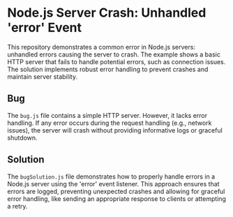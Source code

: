 # Node.js Server Crash: Unhandled 'error' Event

This repository demonstrates a common error in Node.js servers: unhandled errors causing the server to crash.  The example shows a basic HTTP server that fails to handle potential errors, such as connection issues.  The solution implements robust error handling to prevent crashes and maintain server stability.

## Bug

The `bug.js` file contains a simple HTTP server.  However, it lacks error handling. If any error occurs during the request handling (e.g., network issues), the server will crash without providing informative logs or graceful shutdown.

## Solution

The `bugSolution.js` file demonstrates how to properly handle errors in a Node.js server using the 'error' event listener. This approach ensures that errors are logged, preventing unexpected crashes and allowing for graceful error handling, like sending an appropriate response to clients or attempting a retry.
